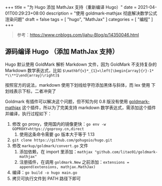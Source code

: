 +++
title = "为 Hugo 添加 MathJax 支持（重新编译 Hugo）"
date = 2021-04-01T00:29:23+08:00
description = "使用 goldmark-mathjax 彻底解决数学公式渲染问题"
draft = false
tags = [ "hugo", "MathJax" ]
categories = [ "编程" ]
+++

> 参考：https://www.cnblogs.com/jiahu-Blog/p/14350046.html

## 源码编译 Hugo （添加 MathJax 支持）

Hugo 默认使用 GoldMark 解析 Markdown 文件，因为 GoldMark 不支持复杂的 Markdown 数学表达式，比如 `$\mathbf{v}*_{1}=\left[\begin{array}{r}-1* *\\**1\end{array}\right]$`

按照官方的说法，markdown 使用下划线给字符添加黑体与斜体，而 lex 使用 下划线表示下标，二者冲突了

Goldmark 有插件可以解决这个问题，但不知为何 0.8 版没有使用 [goldmark-mathjax](https://github.com/litao91/goldmark-mathjax) 这个插件，所以为了完美支持 markdown 数学表达式，需添加这个插件并编译，执行过程如下：

1.  修改 go proxy，使用国内的镜像更快：`go env -w GOPROXY=https://goproxy.cn,direct`
    1.  使用这条命令需要 go 版本大于等于 1.13
2.  `git clone https://github.com/gohugoio/hugo.git`
3.  修改 `markup/goldmark/convert.go` 文件
    1.  添加依赖，在 import 里添加：`mathjax "github.com/litao91/goldmark-mathjax"`
    2.  注册插件，在调用 `goldmark.New` 之前添加：`extensions = append(extensions, mathjax.MathJax)`
4.  编译：`go build -o hugo main.go`
5.  拷贝可执行文件到 PATH 路径下即可